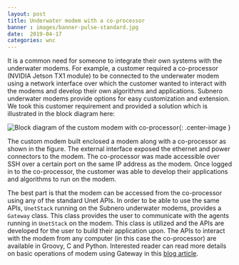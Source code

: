 ```yaml
---
layout: post
title: Underwater modem with a co-processor
banner : images/banner-pulse-standard.jpg
date:  2019-04-17
categories: wnc
---
```


It is a common need for someone to integrate their own systems with the underwater modems. For example, a customer required a co-processor (NVIDIA Jetson TX1 module) to be connected to the underwater modem using a network interface over which the customer wanted to interact with the modems and develop their own algorithms and applications. Subnero underwater modems provide options for easy customization and extension. We took this customer requirement and provided a solution which is illustrated in the block diagram here:

![Block diagram of the custom modem with co-processor]({{site.baseurl}}/images/block.jpg){: .center-image  }

The custom modem built enclosed a modem along with a co-processor as shown in the figure. The external interface exposed the ethernet and power connectors to the modem. The co-processor was made accessible over SSH over a certain port on the same IP address as the modem. Once logged in to the co-processor, the customer was able to develop their applications and algorithms to run on the modem.

The best part is that the modem can be accessed from the co-processor using any of the standard Unet APIs. In order to be able to use the same APIs, `UnetStack` running on the Subnero underwater modems, provides a `Gateway` class. This class provides the user to communicate with the agents running in `UnetStack` on the modem. This class is utilized and the APIs are developed for the user to build their application upon. The APIs to interact with the modem from any computer (in this case the co-processor) are available in Groovy, C and Python. Interested reader can read more details on basic operations of modem using Gateway in this [blog article](https://blog.unetstack.net/basic-modem-operations-using-unetstack#disqus_thread). 

